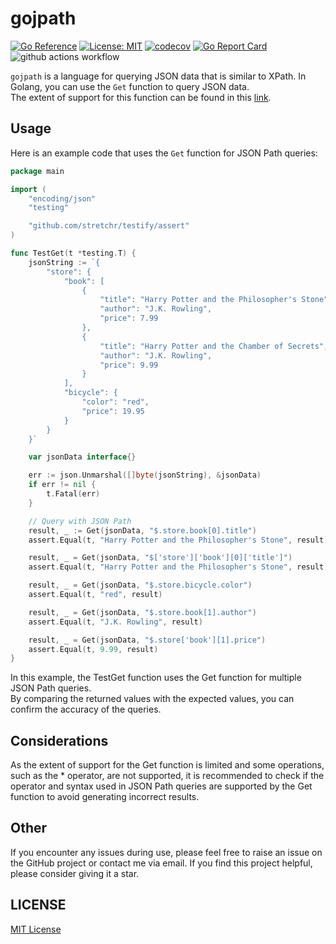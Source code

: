 # gojpath

[![Go Reference](https://pkg.go.dev/badge/github.com/limiu82214/gojpath.svg)](https://pkg.go.dev/github.com/limiu82214/gojpath) [![License: MIT](https://img.shields.io/badge/License-MIT-yellow.svg)](https://opensource.org/licenses/MIT) [![codecov](https://codecov.io/gh/limiu82214/gojpath/branch/master/graph/badge.svg?token=0XAK9BB5WL)](https://codecov.io/gh/limiu82214/gojpath) [![Go Report Card](https://goreportcard.com/badge/github.com/limiu82214/gojpath)](https://goreportcard.com/report/github.com/limiu82214/gojpath) ![github actions workflow](https://github.com/limiu82214/gojpath/actions/workflows/go.yml/badge.svg)

`gojpath` is a language for querying JSON data that is similar to XPath. In Golang, you can use the `Get` function to query JSON data.  
The extent of support for this function can be found in this [link](https://learn.microsoft.com/en-us/azure/data-explorer/kusto/query/jsonpath).  

## Usage

Here is an example code that uses the `Get` function for JSON Path queries:

```go
package main

import (
    "encoding/json"
    "testing"

    "github.com/stretchr/testify/assert"
)

func TestGet(t *testing.T) {
    jsonString := `{
        "store": {
            "book": [
                {
                    "title": "Harry Potter and the Philosopher's Stone",
                    "author": "J.K. Rowling",
                    "price": 7.99
                },
                {
                    "title": "Harry Potter and the Chamber of Secrets",
                    "author": "J.K. Rowling",
                    "price": 9.99
                }
            ],
            "bicycle": {
                "color": "red",
                "price": 19.95
            }
        }
    }`

    var jsonData interface{}

    err := json.Unmarshal([]byte(jsonString), &jsonData)
    if err != nil {
        t.Fatal(err)
    }

    // Query with JSON Path
    result, _ := Get(jsonData, "$.store.book[0].title")
    assert.Equal(t, "Harry Potter and the Philosopher's Stone", result)

    result, _ = Get(jsonData, "$['store']['book'][0]['title']")
    assert.Equal(t, "Harry Potter and the Philosopher's Stone", result)

    result, _ = Get(jsonData, "$.store.bicycle.color")
    assert.Equal(t, "red", result)

    result, _ = Get(jsonData, "$.store.book[1].author")
    assert.Equal(t, "J.K. Rowling", result)

    result, _ = Get(jsonData, "$.store['book'][1].price")
    assert.Equal(t, 9.99, result)
}
```

In this example, the TestGet function uses the Get function for multiple JSON Path queries.  
By comparing the returned values with the expected values, you can confirm the accuracy of the queries.

## Considerations

As the extent of support for the Get function is limited and some operations, such as the * operator, are not supported, it is recommended to check if the operator and syntax used in JSON Path queries are supported by the Get function to avoid generating incorrect results.

## Other

If you encounter any issues during use, please feel free to raise an issue on the GitHub project or contact me via email. If you find this project helpful, please consider giving it a star.

## LICENSE

[MIT License](./LICENSE)
